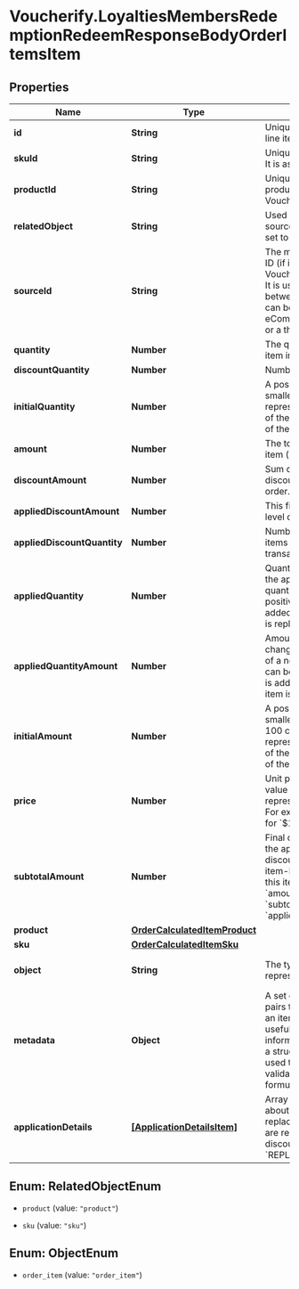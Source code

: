 # Voucherify.LoyaltiesMembersRedemptionRedeemResponseBodyOrderItemsItem

## Properties

Name | Type | Description | Notes
------------ | ------------- | ------------- | -------------
**id** | **String** | Unique identifier of the order line item. | [optional] 
**skuId** | **String** | Unique identifier of the SKU. It is assigned by Voucherify. | [optional] 
**productId** | **String** | Unique identifier of the product. It is assigned by Voucherify. | [optional] 
**relatedObject** | **String** | Used along with the source_id property, can be set to either sku or product. | [optional] 
**sourceId** | **String** | The merchant&#39;s product/SKU ID (if it is different from the Voucherify product/SKU ID). It is useful in the integration between multiple systems. It can be an ID from an eCommerce site, a database, or a third-party service. | [optional] 
**quantity** | **Number** | The quantity of the particular item in the cart. | [optional] 
**discountQuantity** | **Number** | Number of dicounted items. | [optional] 
**initialQuantity** | **Number** | A positive integer in the smallest unit quantity representing the total amount of the order; this is the sum of the order items&#39; quantity. | [optional] 
**amount** | **Number** | The total amount of the order item (price * quantity). | [optional] 
**discountAmount** | **Number** | Sum of all order-item-level discounts applied to the order. | [optional] 
**appliedDiscountAmount** | **Number** | This field shows the order-level discount applied. | [optional] 
**appliedDiscountQuantity** | **Number** | Number of the discounted items applied in the transaction. | [optional] 
**appliedQuantity** | **Number** | Quantity of items changed by the application of a new quantity items. It can be positive when an item is added or negative if an item is replaced. | [optional] 
**appliedQuantityAmount** | **Number** | Amount for the items changed by the application of a new quantity items. It can be positive when an item is added or negative if an item is replaced. | [optional] 
**initialAmount** | **Number** | A positive integer in the smallest currency unit (e.g. 100 cents for $1.00) representing the total amount of the order. This is the sum of the order items&#39; amounts. | [optional] 
**price** | **Number** | Unit price of an item. The value is multiplied by 100 to represent 2 decimal places. For example &#x60;10000 cents&#x60; for &#x60;$100.00&#x60;. | [optional] 
**subtotalAmount** | **Number** | Final order item amount after the applied item-level discount.  If there are no item-level discounts applied, this item is equal to the &#x60;amount&#x60;.    &#x60;subtotal_amount&#x60;&#x3D;&#x60;amount&#x60;-&#x60;applied_discount_amount&#x60; | [optional] 
**product** | [**OrderCalculatedItemProduct**](OrderCalculatedItemProduct.md) |  | [optional] 
**sku** | [**OrderCalculatedItemSku**](OrderCalculatedItemSku.md) |  | [optional] 
**object** | **String** | The type of the object represented by JSON. | [optional] [default to &#39;order_item&#39;]
**metadata** | **Object** | A set of custom key/value pairs that you can attach to an item object. It can be useful for storing additional information about the item in a structured format. It can be used to define business validation rules or discount formulas. | [optional] 
**applicationDetails** | [**[ApplicationDetailsItem]**](ApplicationDetailsItem.md) | Array containing details about the items that are replaced and the items that are replacements for discounts with the &#x60;REPLACE_ITEMS&#x60; effect. | [optional] 



## Enum: RelatedObjectEnum


* `product` (value: `"product"`)

* `sku` (value: `"sku"`)





## Enum: ObjectEnum


* `order_item` (value: `"order_item"`)




